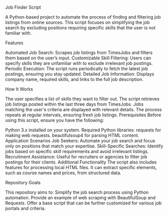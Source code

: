 Job Finder Script

A Python-based project to automate the process of finding and filtering job listings from online sources. This script focuses on simplifying the job search by excluding positions requiring specific skills that the user is not familiar with.

Features

Automated Job Search: Scrapes job listings from TimesJobs and filters them based on the user’s input.
Customizable Skill Filtering: Users can specify skills they are unfamiliar with to exclude irrelevant job postings.
Periodic Execution: The script runs periodically to fetch the latest job postings, ensuring you stay updated.
Detailed Job Information: Displays company name, required skills, and links to the full job description.

How It Works

The user specifies a list of skills they want to filter out.
The script retrieves job listings posted within the last three days from TimesJobs.
Jobs matching the user's criteria are displayed with relevant details.
The process repeats at regular intervals, ensuring fresh job listings.
Prerequisites
Before using this script, ensure you have the following:

Python 3.x installed on your system.
Required Python libraries:
requests for making web requests.
beautifulsoup4 for parsing HTML content.
Application Scenarios
Job Seekers: Automate your job search and focus only on positions that match your expertise.
Skill-Specific Searches: Identify jobs based on specific skill requirements and avoid irrelevant listings.
Recruitment Assistance: Useful for recruiters or agencies to filter job postings for their clients.
Additional Functionality
The script also includes features for processing local HTML files. It can extract specific elements, such as course names and prices, from structured data.

Repository Goals

This repository aims to:
Simplify the job search process using Python automation.
Provide an example of web scraping with BeautifulSoup and Requests.
Offer a base script that can be further customized for various job portals and criteria.
